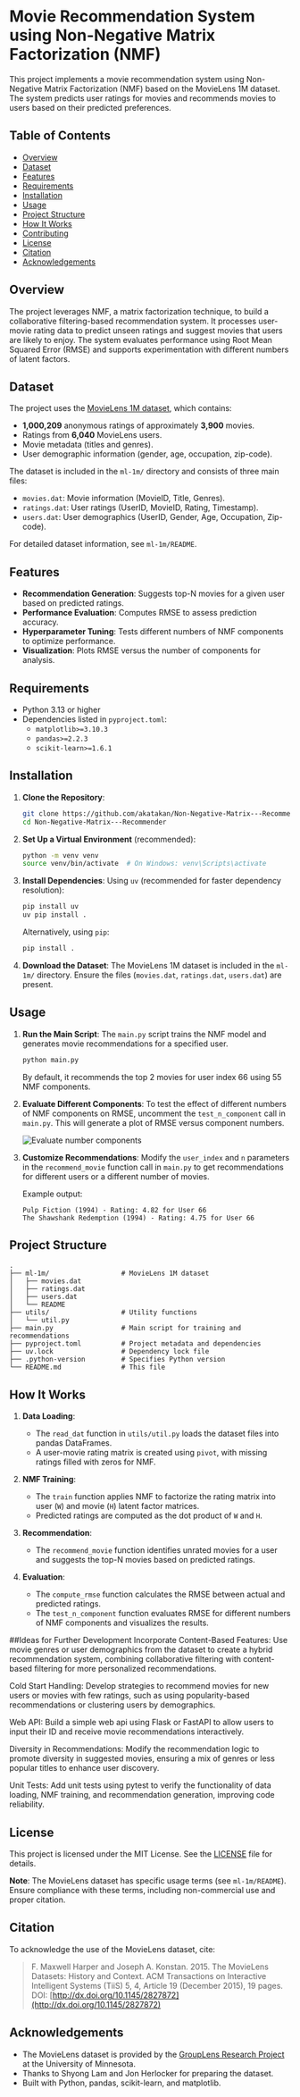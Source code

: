 # Movie Recommendation System using Non-Negative Matrix Factorization (NMF)

This project implements a movie recommendation system using Non-Negative Matrix Factorization (NMF) based on the MovieLens 1M dataset. The system predicts user ratings for movies and recommends movies to users based on their predicted preferences.

## Table of Contents
- [Overview](#overview)
- [Dataset](#dataset)
- [Features](#features)
- [Requirements](#requirements)
- [Installation](#installation)
- [Usage](#usage)
- [Project Structure](#project-structure)
- [How It Works](#how-it-works)
- [Contributing](#contributing)
- [License](#license)
- [Citation](#citation)
- [Acknowledgements](#acknowledgements)

## Overview
The project leverages NMF, a matrix factorization technique, to build a collaborative filtering-based recommendation system. It processes user-movie rating data to predict unseen ratings and suggest movies that users are likely to enjoy. The system evaluates performance using Root Mean Squared Error (RMSE) and supports experimentation with different numbers of latent factors.

## Dataset
The project uses the [MovieLens 1M dataset](https://grouplens.org/datasets/movielens/1m/), which contains:
- **1,000,209** anonymous ratings of approximately **3,900** movies.
- Ratings from **6,040** MovieLens users.
- Movie metadata (titles and genres).
- User demographic information (gender, age, occupation, zip-code).

The dataset is included in the `ml-1m/` directory and consists of three main files:
- `movies.dat`: Movie information (MovieID, Title, Genres).
- `ratings.dat`: User ratings (UserID, MovieID, Rating, Timestamp).
- `users.dat`: User demographics (UserID, Gender, Age, Occupation, Zip-code).

For detailed dataset information, see `ml-1m/README`.

## Features
- **Recommendation Generation**: Suggests top-N movies for a given user based on predicted ratings.
- **Performance Evaluation**: Computes RMSE to assess prediction accuracy.
- **Hyperparameter Tuning**: Tests different numbers of NMF components to optimize performance.
- **Visualization**: Plots RMSE versus the number of components for analysis.

## Requirements
- Python 3.13 or higher
- Dependencies listed in `pyproject.toml`:
  - `matplotlib>=3.10.3`
  - `pandas>=2.2.3`
  - `scikit-learn>=1.6.1`

## Installation
1. **Clone the Repository**:
   ```bash
   git clone https://github.com/akatakan/Non-Negative-Matrix---Recommender.git
   cd Non-Negative-Matrix---Recommender
   ```

2. **Set Up a Virtual Environment** (recommended):
   ```bash
   python -m venv venv
   source venv/bin/activate  # On Windows: venv\Scripts\activate
   ```

3. **Install Dependencies**:
   Using `uv` (recommended for faster dependency resolution):
   ```bash
   pip install uv
   uv pip install .
   ```
   Alternatively, using `pip`:
   ```bash
   pip install .
   ```

4. **Download the Dataset**:
   The MovieLens 1M dataset is included in the `ml-1m/` directory. Ensure the files (`movies.dat`, `ratings.dat`, `users.dat`) are present.

## Usage
1. **Run the Main Script**:
   The `main.py` script trains the NMF model and generates movie recommendations for a specified user.
   ```bash
   python main.py
   ```
   By default, it recommends the top 2 movies for user index 66 using 55 NMF components.

2. **Evaluate Different Components**:
   To test the effect of different numbers of NMF components on RMSE, uncomment the `test_n_component` call in `main.py`. This will generate a plot of RMSE versus component numbers.

   ![Evaluate number components](NMF/assets/test_n_component.png)

3. **Customize Recommendations**:
   Modify the `user_index` and `n` parameters in the `recommend_movie` function call in `main.py` to get recommendations for different users or a different number of movies.

   Example output:
   ```
   Pulp Fiction (1994) - Rating: 4.82 for User 66
   The Shawshank Redemption (1994) - Rating: 4.75 for User 66
   ```

## Project Structure
```
.
├── ml-1m/                  # MovieLens 1M dataset
│   ├── movies.dat
│   ├── ratings.dat
│   ├── users.dat
│   └── README
├── utils/                  # Utility functions
│   └── util.py
├── main.py                 # Main script for training and recommendations
├── pyproject.toml          # Project metadata and dependencies
├── uv.lock                 # Dependency lock file
├── .python-version         # Specifies Python version
└── README.md               # This file
```

## How It Works
1. **Data Loading**:
   - The `read_dat` function in `utils/util.py` loads the dataset files into pandas DataFrames.
   - A user-movie rating matrix is created using `pivot`, with missing ratings filled with zeros for NMF.

2. **NMF Training**:
   - The `train` function applies NMF to factorize the rating matrix into user (`W`) and movie (`H`) latent factor matrices.
   - Predicted ratings are computed as the dot product of `W` and `H`.

3. **Recommendation**:
   - The `recommend_movie` function identifies unrated movies for a user and suggests the top-N movies based on predicted ratings.

4. **Evaluation**:
   - The `compute_rmse` function calculates the RMSE between actual and predicted ratings.
   - The `test_n_component` function evaluates RMSE for different numbers of NMF components and visualizes the results.

##Ideas for Further Development
Incorporate Content-Based Features: Use movie genres or user demographics from the dataset to create a hybrid recommendation system, combining collaborative filtering with content-based filtering for more personalized recommendations.

Cold Start Handling: Develop strategies to recommend movies for new users or movies with few ratings, such as using popularity-based recommendations or clustering users by demographics.

Web API: Build a simple web api using Flask or FastAPI to allow users to input their ID and receive movie recommendations interactively.

Diversity in Recommendations: Modify the recommendation logic to promote diversity in suggested movies, ensuring a mix of genres or less popular titles to enhance user discovery.

Unit Tests: Add unit tests using pytest to verify the functionality of data loading, NMF training, and recommendation generation, improving code reliability.

## License
This project is licensed under the MIT License. See the [LICENSE](LICENSE) file for details.

**Note**: The MovieLens dataset has specific usage terms (see `ml-1m/README`). Ensure compliance with these terms, including non-commercial use and proper citation.

## Citation
To acknowledge the use of the MovieLens dataset, cite:
> F. Maxwell Harper and Joseph A. Konstan. 2015. The MovieLens Datasets: History and Context. ACM Transactions on Interactive Intelligent Systems (TiiS) 5, 4, Article 19 (December 2015), 19 pages. DOI: [http://dx.doi.org/10.1145/2827872](http://dx.doi.org/10.1145/2827872)

## Acknowledgements
- The MovieLens dataset is provided by the [GroupLens Research Project](http://www.grouplens.org/) at the University of Minnesota.
- Thanks to Shyong Lam and Jon Herlocker for preparing the dataset.
- Built with Python, pandas, scikit-learn, and matplotlib.
